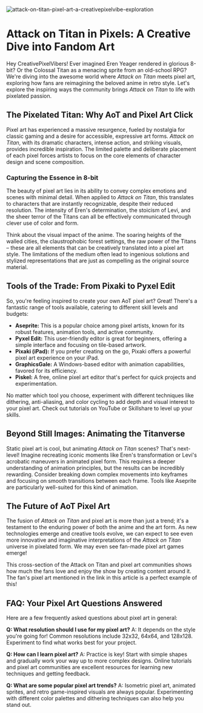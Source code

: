![attack-on-titan-pixel-art-a-creativepixelvibe-exploration](https://images.pexels.com/photos/18069362/pexels-photo-18069362.png?auto=compress&cs=tinysrgb&fit=crop&h=627&w=1200)

# Attack on Titan in Pixels: A Creative Dive into Fandom Art

Hey CreativePixelVibers! Ever imagined Eren Yeager rendered in glorious 8-bit? Or the Colossal Titan as a menacing sprite from an old-school RPG? We're diving into the awesome world where *Attack on Titan* meets pixel art, exploring how fans are reimagining the beloved anime in retro style. Let's explore the inspiring ways the community brings *Attack on Titan* to life with pixelated passion.

## The Pixelated Titan: Why AoT and Pixel Art Click

Pixel art has experienced a massive resurgence, fueled by nostalgia for classic gaming and a desire for accessible, expressive art forms. *Attack on Titan*, with its dramatic characters, intense action, and striking visuals, provides incredible inspiration. The limited palette and deliberate placement of each pixel forces artists to focus on the core elements of character design and scene composition.

### Capturing the Essence in 8-bit

The beauty of pixel art lies in its ability to convey complex emotions and scenes with minimal detail. When applied to *Attack on Titan*, this translates to characters that are instantly recognizable, despite their reduced resolution. The intensity of Eren's determination, the stoicism of Levi, and the sheer terror of the Titans can all be effectively communicated through clever use of color and form.

Think about the visual impact of the anime. The soaring heights of the walled cities, the claustrophobic forest settings, the raw power of the Titans – these are all elements that can be creatively translated into a pixel art style. The limitations of the medium often lead to ingenious solutions and stylized representations that are just as compelling as the original source material.

## Tools of the Trade: From Pixaki to Pyxel Edit

So, you're feeling inspired to create your own AoT pixel art? Great! There's a fantastic range of tools available, catering to different skill levels and budgets:

*   **Aseprite:** This is a popular choice among pixel artists, known for its robust features, animation tools, and active community.
*   **Pyxel Edit:** This user-friendly editor is great for beginners, offering a simple interface and focusing on tile-based artwork.
*   **Pixaki (iPad):** If you prefer creating on the go, Pixaki offers a powerful pixel art experience on your iPad.
*   **GraphicsGale:** A Windows-based editor with animation capabilities, favored for its efficiency.
*   **Piskel:** A free, online pixel art editor that's perfect for quick projects and experimentation.

No matter which tool you choose, experiment with different techniques like dithering, anti-aliasing, and color cycling to add depth and visual interest to your pixel art. Check out tutorials on YouTube or Skillshare to level up your skills.

## Beyond Still Images: Animating the Titanverse

Static pixel art is cool, but animating *Attack on Titan* scenes? That's next-level! Imagine recreating iconic moments like Eren's transformation or Levi's acrobatic maneuvers in animated pixel form. This requires a deeper understanding of animation principles, but the results can be incredibly rewarding. Consider breaking down complex movements into keyframes and focusing on smooth transitions between each frame. Tools like Aseprite are particularly well-suited for this kind of animation.

## The Future of AoT Pixel Art

The fusion of *Attack on Titan* and pixel art is more than just a trend; it's a testament to the enduring power of both the anime and the art form. As new technologies emerge and creative tools evolve, we can expect to see even more innovative and imaginative interpretations of the *Attack on Titan* universe in pixelated form. We may even see fan-made pixel art games emerge!

This cross-section of the Attack on Titan and pixel art communities shows how much the fans love and enjoy the show by creating content around it. The fan's pixel art mentioned in the link in this article is a perfect example of this!

## FAQ: Your Pixel Art Questions Answered

Here are a few frequently asked questions about pixel art in general:

**Q: What resolution should I use for my pixel art?**
A: It depends on the style you're going for! Common resolutions include 32x32, 64x64, and 128x128. Experiment to find what works best for your project.

**Q: How can I learn pixel art?**
A: Practice is key! Start with simple shapes and gradually work your way up to more complex designs. Online tutorials and pixel art communities are excellent resources for learning new techniques and getting feedback.

**Q: What are some popular pixel art trends?**
A: Isometric pixel art, animated sprites, and retro game-inspired visuals are always popular. Experimenting with different color palettes and dithering techniques can also help you stand out.
